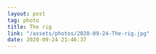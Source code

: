 ```yaml
---
layout: post
tag: photo
title: The rig
link: "/assets/photos/2020-09-24-The-rig.jpg"
date: 2020-09-24 21:46:37
---
```

